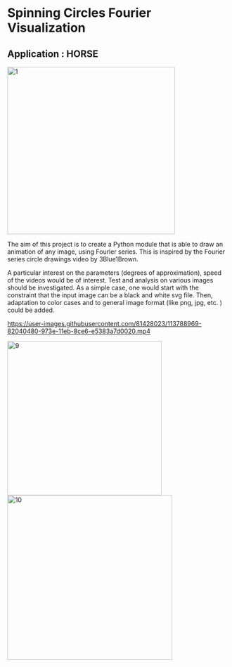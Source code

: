 # Spinning Circles Fourier Visualization 

## Application : HORSE


<img width="381" alt="1" src="https://user-images.githubusercontent.com/81428023/113789005-9942f200-973e-11eb-8add-68732a7cbc1f.png">

 
The aim of this project is to create a Python module that is able to draw an animation of any image, using Fourier series. This is inspired by the Fourier series circle drawings video by 3Blue1Brown.

A particular interest on the parameters (degrees of approximation), speed of the videos would be of interest. Test and analysis on various images should be investigated. As a simple case, one would start with the constraint that the input image can be a black and white svg file. Then, adaptation to color cases and to general image format (like png, jpg, etc. ) could be added.

https://user-images.githubusercontent.com/81428023/113788969-82040480-973e-11eb-8ce6-e5383a7d0020.mp4


<img width="351" alt="9" src="https://user-images.githubusercontent.com/81428023/113788989-8c260300-973e-11eb-83b7-0449a1d45137.png">


<img width="375" alt="10" src="https://user-images.githubusercontent.com/81428023/113788997-9516d480-973e-11eb-8a71-ce97795751dd.png">
